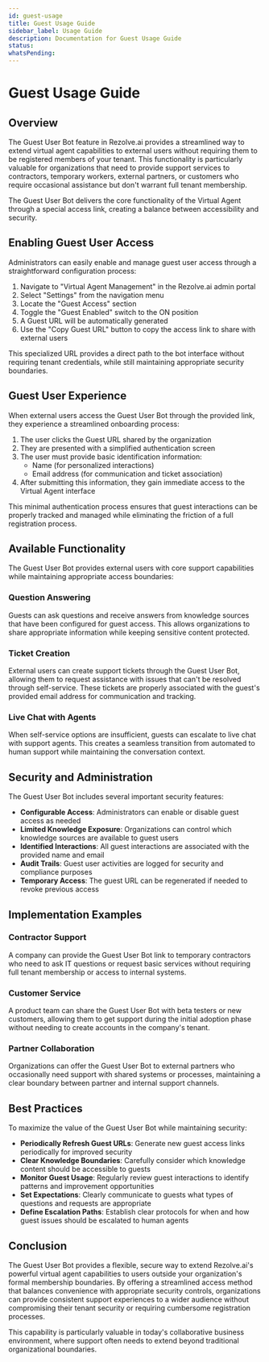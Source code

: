```yaml
---
id: guest-usage
title: Guest Usage Guide
sidebar_label: Usage Guide
description: Documentation for Guest Usage Guide
status: 
whatsPending: 
---
```


# Guest Usage Guide

## Overview

The Guest User Bot feature in Rezolve.ai provides a streamlined way to extend virtual agent capabilities to external users without requiring them to be registered members of your tenant. This functionality is particularly valuable for organizations that need to provide support services to contractors, temporary workers, external partners, or customers who require occasional assistance but don't warrant full tenant membership.

The Guest User Bot delivers the core functionality of the Virtual Agent through a special access link, creating a balance between accessibility and security.


## Enabling Guest User Access

Administrators can easily enable and manage guest user access through a straightforward configuration process:

1. Navigate to "Virtual Agent Management" in the Rezolve.ai admin portal
2. Select "Settings" from the navigation menu
3. Locate the "Guest Access" section
4. Toggle the "Guest Enabled" switch to the ON position
5. A Guest URL will be automatically generated
6. Use the "Copy Guest URL" button to copy the access link to share with external users

This specialized URL provides a direct path to the bot interface without requiring tenant credentials, while still maintaining appropriate security boundaries.

## Guest User Experience

When external users access the Guest User Bot through the provided link, they experience a streamlined onboarding process:

1. The user clicks the Guest URL shared by the organization
2. They are presented with a simplified authentication screen
3. The user must provide basic identification information:
   - Name (for personalized interactions)
   - Email address (for communication and ticket association)
4. After submitting this information, they gain immediate access to the Virtual Agent interface

This minimal authentication process ensures that guest interactions can be properly tracked and managed while eliminating the friction of a full registration process.

## Available Functionality

The Guest User Bot provides external users with core support capabilities while maintaining appropriate access boundaries:

### Question Answering

Guests can ask questions and receive answers from knowledge sources that have been configured for guest access. This allows organizations to share appropriate information while keeping sensitive content protected.

### Ticket Creation

External users can create support tickets through the Guest User Bot, allowing them to request assistance with issues that can't be resolved through self-service. These tickets are properly associated with the guest's provided email address for communication and tracking.

### Live Chat with Agents

When self-service options are insufficient, guests can escalate to live chat with support agents. This creates a seamless transition from automated to human support while maintaining the conversation context.

## Security and Administration

The Guest User Bot includes several important security features:

- **Configurable Access**: Administrators can enable or disable guest access as needed
- **Limited Knowledge Exposure**: Organizations can control which knowledge sources are available to guest users
- **Identified Interactions**: All guest interactions are associated with the provided name and email
- **Audit Trails**: Guest user activities are logged for security and compliance purposes
- **Temporary Access**: The guest URL can be regenerated if needed to revoke previous access

## Implementation Examples

### Contractor Support

A company can provide the Guest User Bot link to temporary contractors who need to ask IT questions or request basic services without requiring full tenant membership or access to internal systems.

### Customer Service

A product team can share the Guest User Bot with beta testers or new customers, allowing them to get support during the initial adoption phase without needing to create accounts in the company's tenant.

### Partner Collaboration

Organizations can offer the Guest User Bot to external partners who occasionally need support with shared systems or processes, maintaining a clear boundary between partner and internal support channels.

## Best Practices

To maximize the value of the Guest User Bot while maintaining security:

- **Periodically Refresh Guest URLs**: Generate new guest access links periodically for improved security
- **Clear Knowledge Boundaries**: Carefully consider which knowledge content should be accessible to guests
- **Monitor Guest Usage**: Regularly review guest interactions to identify patterns and improvement opportunities
- **Set Expectations**: Clearly communicate to guests what types of questions and requests are appropriate
- **Define Escalation Paths**: Establish clear protocols for when and how guest issues should be escalated to human agents

## Conclusion

The Guest User Bot provides a flexible, secure way to extend Rezolve.ai's powerful virtual agent capabilities to users outside your organization's formal membership boundaries. By offering a streamlined access method that balances convenience with appropriate security controls, organizations can provide consistent support experiences to a wider audience without compromising their tenant security or requiring cumbersome registration processes.

This capability is particularly valuable in today's collaborative business environment, where support often needs to extend beyond traditional organizational boundaries.
